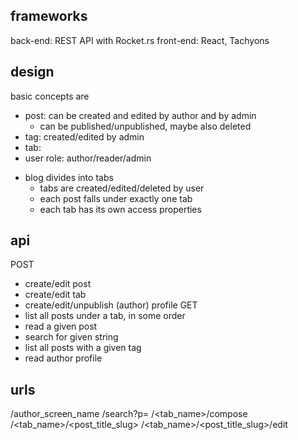 frameworks
--------------

back-end: REST API with Rocket.rs
front-end: React, Tachyons

design
------

basic concepts are
  * post: can be created and edited by author and by admin
      * can be published/unpublished, maybe also deleted
  * tag: created/edited by admin
  * tab:
  * user role: author/reader/admin

- blog divides into tabs
    - tabs are created/edited/deleted by user
    - each post falls under exactly one tab
    - each tab has its own access properties

api
---

POST
  * create/edit post
  * create/edit tab
  * create/edit/unpublish (author) profile
GET
  * list all posts under a tab, in some order
  * read a given post
  * search for given string
  * list all posts with a given tag
  * read author profile


urls
----

/author_screen_name
/search?p=<search-term>
/<tab_name>/compose
/<tab_name>/<post_title_slug>
/<tab_name>/<post_title_slug>/edit


